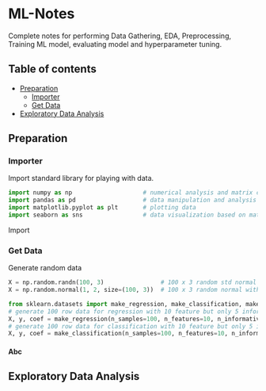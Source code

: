 # ML-Notes
Complete notes for performing Data Gathering, EDA, Preprocessing, Training ML model, evaluating model and hyperparameter tuning.
## Table of contents
- [Preparation](#Preparation)
	- [Importer](#Importer)
	- [Get Data](#Get-Data)
- [Exploratory Data Analysis](#Exploratory-Data-Analysis)


## Preparation
### Importer
Import standard library for playing with data.
```python
import numpy as np                    # numerical analysis and matrix computation 
import pandas as pd                   # data manipulation and analysis on tabular data
import matplotlib.pyplot as plt       # plotting data
import seaborn as sns                 # data visualization based on matplotlib
```
Import 
### Get Data
Generate random data
```python
X = np.random.randn(100, 3)                # 100 x 3 random std normal dist array
X = np.random.normal(1, 2, size=(100, 3))  # 100 x 3 random normal with mean 1 and stddev 2

from sklearn.datasets import make_regression, make_classification, make_blobs
# generate 100 row data for regression with 10 feature but only 5 informative with 0.0 noise
X, y, coef = make_regression(n_samples=100, n_features=10, n_informative=5, noise=0.0, coef=True, random_state=42)
# generate 100 row data for classification with 10 feature but only 5 informative with 0.0 noise
X, y, coef = make_classification(n_samples=100, n_features=10, n_informative=5, n_classes=2, random_state=42)
```

#### Abc
## Exploratory Data Analysis

<!--stackedit_data:
eyJoaXN0b3J5IjpbLTE2ODU0MTA4NjQsLTQzMzM4NDAzMiw4NT
cwMzgyNTMsLTcwODIwNTU2MCwxOTI5MjIzMzQ2LDE3ODE2OTk1
MjQsODc4MTE0MzI5LC0xODQwMzM2OTcsMTYwODg2Mzg2OSwxMz
Y1NjQxNTY5LDEzMDk2MzYwMTEsLTIwODkwMTA0NzIsMTI3ODA2
NDYxOF19
-->